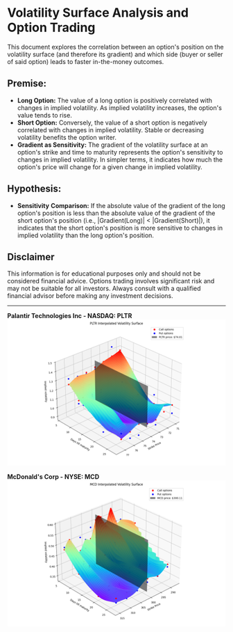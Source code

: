 # Volatility Surface Analysis and Option Trading
This document explores the correlation between an option's position on the volatility surface (and therefore its gradient) and which side (buyer or seller of said option) leads to faster in-the-money outcomes.

## Premise:
* **Long Option:** The value of a long option is positively correlated with changes in implied volatility. As implied volatility increases, the option's value tends to rise.
* **Short Option:** Conversely, the value of a short option is negatively correlated with changes in implied volatility. Stable or decreasing volatility benefits the option writer.
* **Gradient as Sensitivity:** The gradient of the volatility surface at an option's strike and time to maturity represents the option's sensitivity to changes in implied volatility. In simpler terms, it indicates how much the option's price will change for a given change in implied volatility.

## Hypothesis:
* **Sensitivity** **Comparison:** If the absolute value of the gradient of the long option's position is less than the absolute value of the gradient of the short option's position (i.e., |Gradient(Long)| < |Gradient(Short)|), it indicates that the short option's position is more sensitive to changes in implied volatility than the long option's position.

## Disclaimer
This information is for educational purposes only and should not be considered financial advice. Options trading involves significant risk and may not be suitable for all investors. Always consult with a qualified financial advisor before making any investment decisions.

---
**Palantir Technologies Inc - NASDAQ: PLTR**
![Figure 1](images/Figure_1.png)

**McDonald's Corp - NYSE: MCD**
![Figure 1](images/Figure_2.png)
